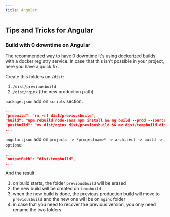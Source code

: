 ```yaml
---
title: Angular
---
```

## Tips and Tricks for Angular

### Build with 0 downtime on Angular

The recommended way to have 0 downtime it's using dockerized builds with a docker registry service.
In case that this isn't possible in your project, here you have a quick fix.

Create this folders on `/dist`:

1. `/dist/previousbuild`
1. `/dist/nginx` (the new production path)

`package.json` add on `scripts` section:
```json
...
"prebuild": "rm -rf dist/previousbuild",
"build": "npm rebuild node-sass npm install && ng build --prod --source-map --optimization=true --buildOptimizer=true --progress=true",
"postbuild": "mv dist/nginx dist/previousbuild && mv dist/tempbuild dist/nginx",
...
```

`angular.json` add on `projects -> *projectname* -> architect -> build -> options`:
```json
...
"outputPath": "dist/tempbuild",
...
```

And the result:

1. on build starts, the folder `previousbuild` will be erased
1. the new build will be created on `tempbuild`
1. when the new build is done, the previous production build will move to `previousbuild` and the new one will be on
 `nginx` folder
1. in case that you need to recover the previous version, you only need rename the two folders
